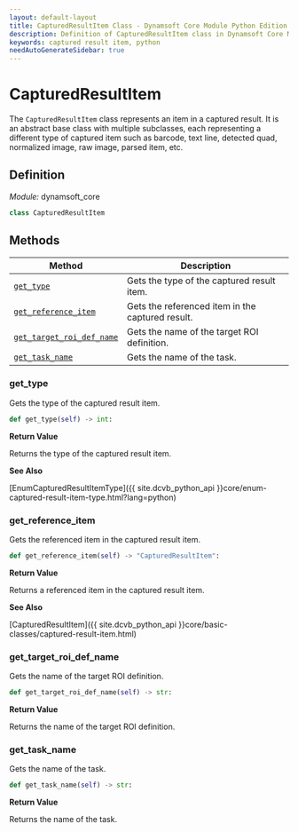 ```yaml
---
layout: default-layout
title: CapturedResultItem Class - Dynamsoft Core Module Python Edition API Reference
description: Definition of CapturedResultItem class in Dynamsoft Core Module Python Edition.
keywords: captured result item, python
needAutoGenerateSidebar: true
---
```


# CapturedResultItem

The `CapturedResultItem` class represents an item in a captured result. It is an abstract base class with multiple subclasses, each representing a different type of captured item such as barcode, text line, detected quad, normalized image, raw image, parsed item, etc.

## Definition

*Module:* dynamsoft_core

```python
class CapturedResultItem
```

## Methods

| Method                         | Description|
|--------------------------------|------------|
| [`get_type`](#get_type)              | Gets the type of the captured result item. |
| [`get_reference_item`](#get_reference_item)    | Gets the referenced item in the captured result. |
| [`get_target_roi_def_name`](#get_target_roi_def_name) | Gets the name of the target ROI definition. |
| [`get_task_name`](#get_task_name) | Gets the name of the task. |

### get_type

Gets the type of the captured result item.

```python
def get_type(self) -> int:
```

**Return Value**

Returns the type of the captured result item.

**See Also**

[EnumCapturedResultItemType]({{ site.dcvb_python_api }}core/enum-captured-result-item-type.html?lang=python)

### get_reference_item

Gets the referenced item in the captured result item.

```python
def get_reference_item(self) -> "CapturedResultItem":
```

**Return Value**

Returns a referenced item in the captured result item.

**See Also**

[CapturedResultItem]({{ site.dcvb_python_api }}core/basic-classes/captured-result-item.html)

### get_target_roi_def_name

Gets the name of the target ROI definition.

```python
def get_target_roi_def_name(self) -> str:
```

**Return Value**

Returns the name of the target ROI definition.

### get_task_name

Gets the name of the task.

```python
def get_task_name(self) -> str:
```

**Return Value**

Returns the name of the task.
